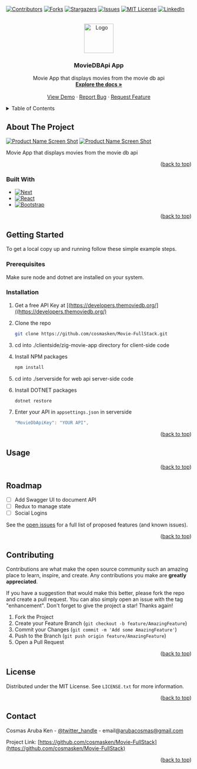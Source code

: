 <!-- Improved compatibility of back to top link: See: https://github.com/othneildrew/Best-README-Template/pull/73 -->
<a name="readme-top"></a>
<!--
*** Thanks for checking out the Best-README-Template. If you have a suggestion
*** that would make this better, please fork the repo and create a pull request
*** or simply open an issue with the tag "enhancement".
*** Don't forget to give the project a star!
*** Thanks again! Now go create something AMAZING! :D
-->



<!-- PROJECT SHIELDS -->
<!--
*** I'm using markdown "reference style" links for readability.
*** Reference links are enclosed in brackets [ ] instead of parentheses ( ).
*** See the bottom of this document for the declaration of the reference variables
*** for contributors-url, forks-url, etc. This is an optional, concise syntax you may use.
*** https://www.markdownguide.org/basic-syntax/#reference-style-links
-->
[![Contributors][contributors-shield]][contributors-url]
[![Forks][forks-shield]][forks-url]
[![Stargazers][stars-shield]][stars-url]
[![Issues][issues-shield]][issues-url]
[![MIT License][license-shield]][license-url]
[![LinkedIn][linkedin-shield]][linkedin-url]



<!-- PROJECT LOGO -->
<br />
<div align="center">
  <a href="https://github.com/cosmasken/Movie-FullStack">
    <img src="images/logo.png" alt="Logo" width="80" height="80">
  </a>

<h3 align="center">MovieDBApi App</h3>

  <p align="center">
    Movie App that displays movies from the movie db api
    <br />
    <a href="https://github.com/cosmasken/Movie-FullStack"><strong>Explore the docs »</strong></a>
    <br />
    <br />
    <a href="https://github.com/cosmasken/Movie-FullStack">View Demo</a>
    ·
    <a href="https://github.com/cosmasken/Movie-FullStack/issues">Report Bug</a>
    ·
    <a href="https://github.com/cosmasken/Movie-FullStack/issues">Request Feature</a>
  </p>
</div>



<!-- TABLE OF CONTENTS -->
<details>
  <summary>Table of Contents</summary>
  <ol>
    <li>
      <a href="#about-the-project">About The Project</a>
      <ul>
        <li><a href="#built-with">Built With</a></li>
      </ul>
    </li>
    <li>
      <a href="#getting-started">Getting Started</a>
      <ul>
        <li><a href="#prerequisites">Prerequisites</a></li>
        <li><a href="#installation">Installation</a></li>
      </ul>
    </li>
    <li><a href="#usage">Usage</a></li>
    <li><a href="#roadmap">Roadmap</a></li>
    <li><a href="#contributing">Contributing</a></li>
    <li><a href="#license">License</a></li>
    <li><a href="#contact">Contact</a></li>
    <li><a href="#acknowledgments">Acknowledgments</a></li>
  </ol>
</details>



<!-- ABOUT THE PROJECT -->
## About The Project

[![Product Name Screen Shot][frontend-screenshot]](https://github.com/cosmasken/Movie-FullStack)
[![Product Name Screen Shot][backend-screenshot]](https://github.com/cosmasken/Movie-FullStack)

Movie App that displays movies from the movie db api

<p align="right">(<a href="#readme-top">back to top</a>)</p>



### Built With

* [![Next][Next.js]][Next-url]
* [![React][React.js]][React-url]
* [![Bootstrap][Bootstrap.com]][Bootstrap-url]

<p align="right">(<a href="#readme-top">back to top</a>)</p>



<!-- GETTING STARTED -->
## Getting Started

To get a local copy up and running follow these simple example steps.

### Prerequisites

Make sure node and dotnet are installed on your system.

### Installation

1. Get a free API Key at [(https://developers.themoviedb.org/]((https://developers.themoviedb.org/)
2. Clone the repo
   ```sh
   git clone https://github.com/cosmasken/Movie-FullStack.git
   ```
3. cd into ./clientside/zig-movie-app directory for client-side code
4. Install NPM packages
   ```sh
   npm install
   ```
5. cd into ./serverside for web api server-side code
 
6. Install DOTNET packages
   ```sh
   dotnet restore
   ```
7. Enter your API in `appsettings.json` in serverside
   ```js
   "MovieDbApiKey": "YOUR API",
   ```

<p align="right">(<a href="#readme-top">back to top</a>)</p>



<!-- USAGE EXAMPLES -->
## Usage



<p align="right">(<a href="#readme-top">back to top</a>)</p>



<!-- ROADMAP -->
## Roadmap

- [ ] Add Swagger UI to document API
- [ ] Redux to manage state 
- [ ] Social Logins

See the [open issues](https://github.com/cosmasken/Movie-FullStack/issues) for a full list of proposed features (and known issues).

<p align="right">(<a href="#readme-top">back to top</a>)</p>



<!-- CONTRIBUTING -->
## Contributing

Contributions are what make the open source community such an amazing place to learn, inspire, and create. Any contributions you make are **greatly appreciated**.

If you have a suggestion that would make this better, please fork the repo and create a pull request. You can also simply open an issue with the tag "enhancement".
Don't forget to give the project a star! Thanks again!

1. Fork the Project
2. Create your Feature Branch (`git checkout -b feature/AmazingFeature`)
3. Commit your Changes (`git commit -m 'Add some AmazingFeature'`)
4. Push to the Branch (`git push origin feature/AmazingFeature`)
5. Open a Pull Request

<p align="right">(<a href="#readme-top">back to top</a>)</p>



<!-- LICENSE -->
## License

Distributed under the MIT License. See `LICENSE.txt` for more information.

<p align="right">(<a href="#readme-top">back to top</a>)</p>



<!-- CONTACT -->
## Contact

Cosmas Aruba Ken - [@twitter_handle](https://twitter.com/cosmasaruba) - email@arubacosmas@gmail.com

Project Link: [https://github.com/cosmasken/Movie-FullStack](https://github.com/cosmasken/Movie-FullStack)

<p align="right">(<a href="#readme-top">back to top</a>)</p>



<!-- ACKNOWLEDGMENTS 
## Acknowledgments

* []()
* []()
* []()

<p align="right">(<a href="#readme-top">back to top</a>)</p>
-->


<!-- MARKDOWN LINKS & IMAGES -->
<!-- https://www.markdownguide.org/basic-syntax/#reference-style-links -->
[contributors-shield]: https://img.shields.io/github/contributors/cosmasken/Movie-FullStack.svg?style=for-the-badge
[contributors-url]: https://github.com/cosmasken/Movie-FullStack/graphs/contributors
[forks-shield]: https://img.shields.io/github/forks/cosmasken/Movie-FullStack.svg?style=for-the-badge
[forks-url]: https://github.com/cosmasken/Movie-FullStack/network/members
[stars-shield]: https://img.shields.io/github/stars/cosmasken/Movie-FullStack.svg?style=for-the-badge
[stars-url]: https://github.com/cosmasken/Movie-FullStack/stargazers
[issues-shield]: https://img.shields.io/github/issues/cosmasken/Movie-FullStack.svg?style=for-the-badge
[issues-url]: https://github.com/cosmasken/Movie-FullStack/issues
[license-shield]: https://img.shields.io/github/license/cosmasken/Movie-FullStack.svg?style=for-the-badge
[license-url]: https://github.com/cosmasken/Movie-FullStack/blob/master/LICENSE.txt
[linkedin-shield]: https://img.shields.io/badge/-LinkedIn-black.svg?style=for-the-badge&logo=linkedin&colorB=555
[linkedin-url]: https://linkedin.com/in/cosmasarubaken
[frontend-screenshot]: screenshots/frontend.png
[backend-screenshot]: screenshots/backend.png
[Next.js]: https://img.shields.io/badge/next.js-000000?style=for-the-badge&logo=nextdotjs&logoColor=white
[Next-url]: https://nextjs.org/
[React.js]: https://img.shields.io/badge/React-20232A?style=for-the-badge&logo=react&logoColor=61DAFB
[React-url]: https://reactjs.org/
[Vue.js]: https://img.shields.io/badge/Vue.js-35495E?style=for-the-badge&logo=vuedotjs&logoColor=4FC08D
[Vue-url]: https://vuejs.org/
[Angular.io]: https://img.shields.io/badge/Angular-DD0031?style=for-the-badge&logo=angular&logoColor=white
[Angular-url]: https://angular.io/
[Svelte.dev]: https://img.shields.io/badge/Svelte-4A4A55?style=for-the-badge&logo=svelte&logoColor=FF3E00
[Svelte-url]: https://svelte.dev/
[Laravel.com]: https://img.shields.io/badge/Laravel-FF2D20?style=for-the-badge&logo=laravel&logoColor=white
[Laravel-url]: https://laravel.com
[Bootstrap.com]: https://img.shields.io/badge/Bootstrap-563D7C?style=for-the-badge&logo=bootstrap&logoColor=white
[Bootstrap-url]: https://getbootstrap.com
[JQuery.com]: https://img.shields.io/badge/jQuery-0769AD?style=for-the-badge&logo=jquery&logoColor=white
[JQuery-url]: https://jquery.com 

